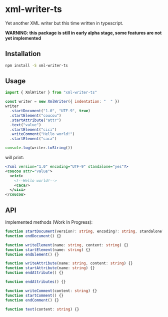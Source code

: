 # xml-writer-ts

Yet another XML writer but this time written in typescript.

**WARNING: this package is still in early alpha stage, some features are not yet implemented**

## Installation

```sh
npm install -S xml-writer-ts
```

## Usage

```javascript
import { XmlWriter } from "xml-writer-ts"

const writer = new XmlWriter({ indentation: "  " })
writer
  .startDocument("1.0", "UTF-9", true)
  .startElement("coucou")
  .startAttribute("attr")
  .text("value")
  .startElement("cici")
  .writeComment("Hello world!")
  .startElement("caca")

console.log(writer.toString())
```

will print:

```xml
<?xml version="1.0" encoding="UTF-9" standalone="yes"?>
<coucou attr="value">
  <cici>
    <!--Hello world!-->
    <caca/>
  </cici>
</coucou>
```

## API

Implemented methods (Work In Progress):

```typescript
function startDocument(version?: string, encoding?: string, standalone?: boolean) {}
function endDocument() {}

function writeElement(name: string, content: string) {}
function startElement(name: string) {}
function endElement() {}

function writeAttribute(name: string, content: string) {}
function startAttribute(name: string) {}
function endAttribute() {}

function endAttributes() {}

function writeComment(content: string) {}
function startComment() {}
function endComment() {}

function text(content: string) {}
```
